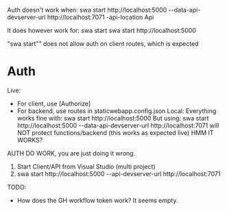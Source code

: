 Auth doesn't work when:
swa start http://localhost:5000 --data-api-devserver-url http://localhost:7071 -api-location Api

It does however work for:
swa start
swa start http://localhost:5000 

"swa start"" does not allow auth on client routes, which is expected


# Auth
Live:
- For client, use [Authorize]
- For backend, use routes in staticwebapp.config.json
Local:
Everything works fine with: swa start http://localhost:5000 
But using: swa start http://localhost:5000 --data-api-devserver-url http://localhost:7071
will NOT protect functions/backend (this works as expected live)
HMM IT WORKS?

AUTH DO WORK, you are just doing it wrong.



1. Start Client/API from Visual Studio (multi project)
2. swa start http://localhost:5000  --api-devserver-url http://localhost:7071


TODO:
- How does the GH workflow token work? It seems empty.